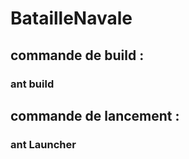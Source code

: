 # BatailleNavale

## commande de build :
### ant build

## commande de lancement :
### ant Launcher
